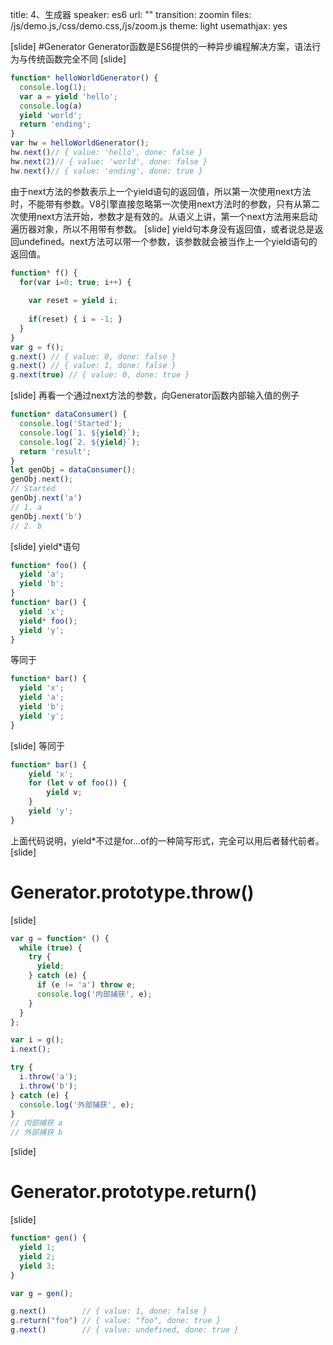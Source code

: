 title: 4、生成器
speaker: es6
url: ""
transition: zoomin
files: /js/demo.js,/css/demo.css,/js/zoom.js
theme: light
usemathjax: yes

[slide]
#Generator
Generator函数是ES6提供的一种异步编程解决方案，语法行为与传统函数完全不同
[slide]
```javascript
function* helloWorldGenerator() {
  console.log(1);
  var a = yield 'hello';
  console.log(a)
  yield 'world';
  return 'ending';
}
var hw = helloWorldGenerator();
hw.next()// { value: 'hello', done: false }
hw.next(2)// { value: 'world', done: false }
hw.next()// { value: 'ending', done: true }
```
由于next方法的参数表示上一个yield语句的返回值，所以第一次使用next方法时，不能带有参数。V8引擎直接忽略第一次使用next方法时的参数，只有从第二次使用next方法开始，参数才是有效的。从语义上讲，第一个next方法用来启动遍历器对象，所以不用带有参数。
[slide]
yield句本身没有返回值，或者说总是返回undefined。next方法可以带一个参数，该参数就会被当作上一个yield语句的返回值。
```javascript
function* f() {
  for(var i=0; true; i++) {
  
    var reset = yield i;
  
    if(reset) { i = -1; }
  }
}
var g = f();
g.next() // { value: 0, done: false }
g.next() // { value: 1, done: false }
g.next(true) // { value: 0, done: true }
```
[slide]
再看一个通过next方法的参数，向Generator函数内部输入值的例子
```javascript
function* dataConsumer() {
  console.log('Started');
  console.log(`1. ${yield}`);
  console.log(`2. ${yield}`);
  return 'result';
}
let genObj = dataConsumer();
genObj.next();
// Started
genObj.next('a')
// 1. a
genObj.next('b')
// 2. b
```
[slide]
yield*语句
```javascript
function* foo() {
  yield 'a';
  yield 'b';
}
function* bar() {
  yield 'x';
  yield* foo();
  yield 'y';
}
```
等同于
```javascript
function* bar() {
  yield 'x';
  yield 'a';
  yield 'b';
  yield 'y';
}
```
[slide]
等同于
```javascript
function* bar() {
    yield 'x';
    for (let v of foo()) {
        yield v;
    }
    yield 'y';
}
```
上面代码说明，yield*不过是for...of的一种简写形式，完全可以用后者替代前者。
[slide]
# Generator.prototype.throw()
[slide]
```javascript
var g = function* () {
  while (true) {
    try {
      yield;
    } catch (e) {
      if (e != 'a') throw e;
      console.log('内部捕获', e);
    }
  }
};

var i = g();
i.next();

try {
  i.throw('a');
  i.throw('b');
} catch (e) {
  console.log('外部捕获', e);
}
// 内部捕获 a
// 外部捕获 b
```
[slide]
# Generator.prototype.return()
[slide]
```javascript
function* gen() {
  yield 1;
  yield 2;
  yield 3;
}

var g = gen();

g.next()        // { value: 1, done: false }
g.return("foo") // { value: "foo", done: true }
g.next()        // { value: undefined, done: true }
```
